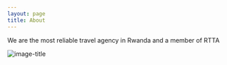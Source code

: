 ```yaml
---
layout: page
title: About
---
```


We are the most reliable travel agency in Rwanda and a member of RTTA

![image-title]("https://app.box.com/s/vyg609q2n3ewuwpaoqp4nd6ouy9056wb")
